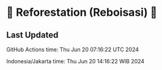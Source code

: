 
# 🌳 Reforestation (Reboisasi) 🌲

## Last Updated

GitHub Actions time: Thu Jun 20 07:16:22 UTC 2024

Indonesia/Jakarta time: Thu Jun 20 14:16:22 WIB 2024
